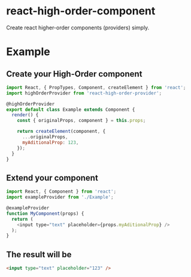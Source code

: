 # react-high-order-component

Create react higher-order components (providers) simply.

# Example

## Create your High-Order component

```js
import React, { PropTypes, Component, createElement } from 'react';
import highOrderProvider from 'react-high-order-provider';

@highOrderProvider
export default class Example extends Component {
  render() {
    const { originalProps, component } = this.props;

    return createElement(component, {
      ...originalProps,
      myAditionalProp: 123,
    });
  }
}
```

## Extend your component

```js
import React, { Component } from 'react';
import exampleProvider from './Example';

@exampleProvider
function MyComponent(props) {
  return (
    <input type="text" placeholder={props.myAditionalProp} />
  );
}
```

## The result will be

```html
<input type="text" placeholder="123" />
```

